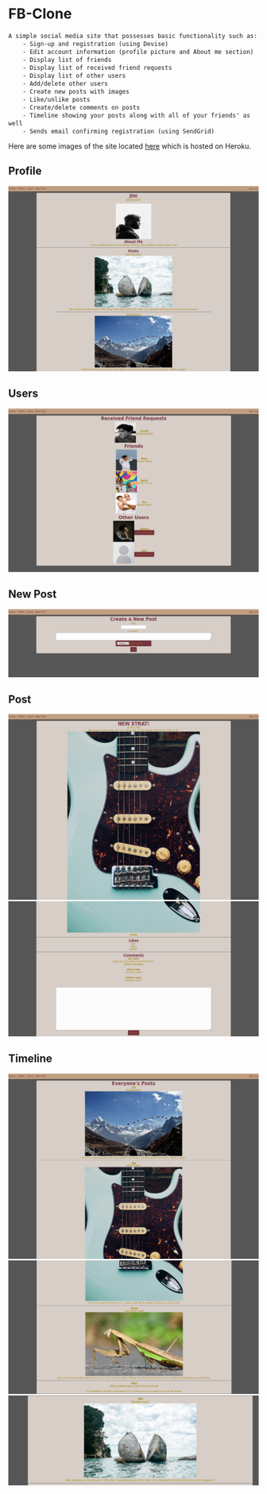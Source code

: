 # FB-Clone #

    A simple social media site that possesses basic functionality such as:
        - Sign-up and registration (using Devise)
        - Edit account information (profile picture and About me section)
        - Display list of friends
        - Display list of received friend requests
        - Display list of other users
        - Add/delete other users
        - Create new posts with images
        - Like/unlike posts
        - Create/delete comments on posts
        - Timeline showing your posts along with all of your friends' as well
        - Sends email confirming registration (using SendGrid)

Here are some images of the site located [here](https://ancient-dawn-78161.herokuapp.com/) which is hosted on Heroku.

## Profile ##

![profile](/readmeImages/profile.png?raw=true)

## Users ##

![users](/readmeImages/users.png?raw=true)

## New Post ##

![newpost](/readmeImages/newpost.png?raw=true)

## Post ##

![post1](/readmeImages/post1.png?raw=true)
![post2](/readmeImages/post2.png?raw=true)

## Timeline ##

![timeline1](/readmeImages/timeline1.png?raw=true)
![timeline2](/readmeImages/timeline2.png?raw=true)
![timeline3](/readmeImages/timeline3.png?raw=true)